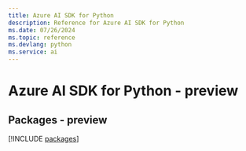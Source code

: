 ```yaml
---
title: Azure AI SDK for Python
description: Reference for Azure AI SDK for Python
ms.date: 07/26/2024
ms.topic: reference
ms.devlang: python
ms.service: ai
---
```

# Azure AI SDK for Python - preview
## Packages - preview
[!INCLUDE [packages](ai-index.md)]